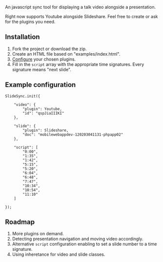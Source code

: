 An javascript sync tool for displaying a talk video alongside a presentation.

Right now supports Youtube alongside Slideshare. Feel free to create or ask for the plugins you need.


Installation
------------

1. Fork the project or download the zip.
2. Create an HTML file based on "examples/index.html".
3. [Configure](https://github.com/ranbena/SlideSync/wiki/Plugins) your chosen plugins.
4. Fill in the `script` array with the appropriate time signatures. Every signature means "next slide".

Example configuration
---------------------
```
SlideSync.init({
    
    "video": {
        "plugin": Youtube,
        "id": "qspJiaIIIKI"
    },
        
    "slide": {
        "plugin": Slideshare,
        "doc": "mobilewebappdev-120203041131-phpapp02"
    },
    
    "script": [
        "0:00",
        "1:35",
        "1:42",
        "5:15",
        "5:20",
        "6:04",
        "6:48",
        "7:47",
        "10:34",
        "10:54",
        "11:10"                    
    ]    
        
});
```
    
Roadmap
-------

1. More plugins on demand.
2. Detecting presentation navigation and moving video accordingly.
3. Alternative `script` configuration enabling to set a slide number to a time signature.
4. Using inheretance for video and slide classes.